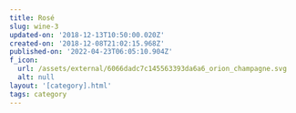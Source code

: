 ```yaml
---
title: Rosé
slug: wine-3
updated-on: '2018-12-13T10:50:00.020Z'
created-on: '2018-12-08T21:02:15.968Z'
published-on: '2022-04-23T06:05:10.904Z'
f_icon:
  url: /assets/external/6066dadc7c145563393da6a6_orion_champagne.svg
  alt: null
layout: '[category].html'
tags: category
---
```



